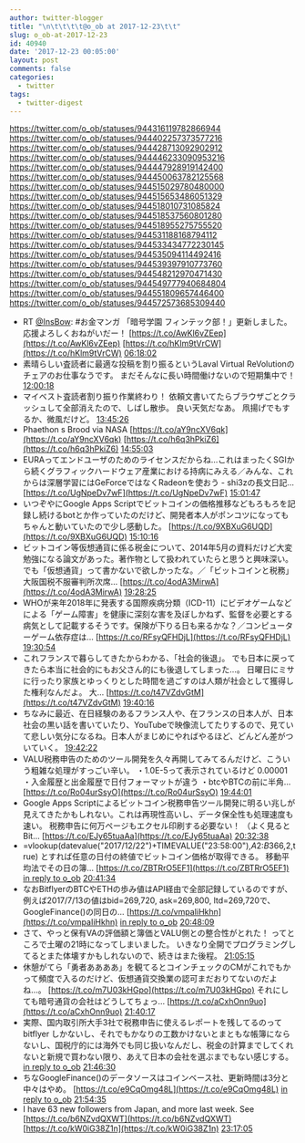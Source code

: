 ```yaml
---
author: twitter-blogger
title: "\n\t\t\t\t@o_ob at 2017-12-23\t\t"
slug: o_ob-at-2017-12-23
id: 40940
date: '2017-12-23 00:05:00'
layout: post
comments: false
categories:
  - twitter
tags:
  - twitter-digest
---
```


https://twitter.com/o_ob/statuses/944316119782866944 https://twitter.com/o_ob/statuses/944402257373577216 https://twitter.com/o_ob/statuses/944428713092902912 https://twitter.com/o_ob/statuses/944446233090953216 https://twitter.com/o_ob/statuses/944447928919142400 https://twitter.com/o_ob/statuses/944450063782125568 https://twitter.com/o_ob/statuses/944515029780480000 https://twitter.com/o_ob/statuses/944515653486051329 https://twitter.com/o_ob/statuses/944518010731085824 https://twitter.com/o_ob/statuses/944518537560801280 https://twitter.com/o_ob/statuses/944518955275755520 https://twitter.com/o_ob/statuses/944531188168794112 https://twitter.com/o_ob/statuses/944533434772230145 https://twitter.com/o_ob/statuses/944535094114492416 https://twitter.com/o_ob/statuses/944539397910773760 https://twitter.com/o_ob/statuses/944548212970471430 https://twitter.com/o_ob/statuses/944549777940684804 https://twitter.com/o_ob/statuses/944551809657446400 https://twitter.com/o_ob/statuses/944572573685309440  

*   RT [@InsBow](https://twitter.com/InsBow): #お金マンガ 「暗号学園 フィンテック部！」更新しました。 応援よろしくおねがいだー！ [https://t.co/AwKl6vZEep](https://t.co/AwKl6vZEep) [https://t.co/hKlm9tVrCW](https://t.co/hKlm9tVrCW) [06:18:02](https://twitter.com/o_ob/statuses/944316119782866944)
*   素晴らしい査読者に最適な投稿を割り振るというLaval Virtual ReVolutionのチェアのお仕事なうです。 まだそんなに長い時間働けないので短期集中で！ [12:00:18](https://twitter.com/o_ob/statuses/944402257373577216)
*   マイベスト査読者割り振り作業終わり！ 依頼文書いてたらブラウザごとクラッシュして全部消えたので、しばし散歩。 良い天気だなあ。 凧揚げでもするか、微風だけど。 [13:45:26](https://twitter.com/o_ob/statuses/944428713092902912)
*   Phaethon s Brood via NASA [https://t.co/aY9ncXV6qk](https://t.co/aY9ncXV6qk) [https://t.co/h6q3hPkiZ6](https://t.co/h6q3hPkiZ6) [14:55:03](https://twitter.com/o_ob/statuses/944446233090953216)
*   EURAってエンドユーザのためのライセンスだからね…これはまったくSGIから続くグラフィックハードウェア産業における持病にみえる／みんな、これからは深層学習にはGeForceではなくRadeonを使おう - shi3zの長文日記… [https://t.co/UgNpeDv7wF](https://t.co/UgNpeDv7wF) [15:01:47](https://twitter.com/o_ob/statuses/944447928919142400)
*   いつぞやにGoogle Apps Scriptでビットコインの価格推移などもろもろを記録し続けるbotとか作っていたのだけど、開発者本人がポンコツになってもちゃんと動いていたので少し感動した。 [https://t.co/9XBXuG6UQD](https://t.co/9XBXuG6UQD) [15:10:16](https://twitter.com/o_ob/statuses/944450063782125568)
*   ビットコイン等仮想通貨に係る税金について、2014年5月の資料だけど大変勉強になる論文があった。著作物として扱われていたらと思うと興味深い。でも「仮想通貨」って書かないで欲しかったな。／「ビットコインと税務」大阪国税不服審判所次席… [https://t.co/4odA3MirwA](https://t.co/4odA3MirwA) [19:28:25](https://twitter.com/o_ob/statuses/944515029780480000)
*   WHOが来年2018年に発表する国際疾病分類（ICD-11）にビデオゲームなどによる「ゲーム障害」を健康に深刻な害を及ぼしかねず、監督を必要とする病気として記載するそうです。保険が下りる日も来るかな？／コンピューターゲーム依存症は… [https://t.co/RFsyQFHDjL](https://t.co/RFsyQFHDjL) [19:30:54](https://twitter.com/o_ob/statuses/944515653486051329)
*   これフランスで暮らしてきたからわかる、「社会的後退」。 でも日本に戻ってきたら本当に社会的にもお父さん的にも後退してしまった…。 日曜日にミサに行ったり家族とゆっくりとした時間を過ごすのは人類が社会として獲得した権利なんだよ。 大… [https://t.co/t47VZdvGtM](https://t.co/t47VZdvGtM) [19:40:16](https://twitter.com/o_ob/statuses/944518010731085824)
*   ちなみに最近、在日経験のあるフランス人や、在フランスの日本人が、日本社会の黒い話を書いていたり、YouTubeで映像流してたりするので、見ていて悲しい気分になるね。日本人がまじめにやればやるほど、どんどん差がついていく。 [19:42:22](https://twitter.com/o_ob/statuses/944518537560801280)
*   VALU税務申告のためのツール開発を久々再開してみてるんだけど、こういう粗雑な処理がすっごい辛い。 ・1.0E-5って表示されているけど 0.00001 ・入金履歴と出金履歴で日付フォーマットが違う ・btcやBTCの前に半角… [https://t.co/Ro04urSsyO](https://t.co/Ro04urSsyO) [19:44:01](https://twitter.com/o_ob/statuses/944518955275755520)
*   Google Apps Scriptによるビットコイン税務申告ツール開発に明るい兆しが見えてきたかもしれない。これは再現性高いし、データ保全性も処理速度も速い。 税務申告に何万ページもエクセル印刷する必要ない！ （よく見るとBit… [https://t.co/EJy65tuaAa](https://t.co/EJy65tuaAa) [20:32:38](https://twitter.com/o_ob/statuses/944531188168794112)
*   =vlookup(datevalue("2017/12/22")+TIMEVALUE("23:58:00"),$A$2:$B$366,2,true) とすれば任意の日付の終値でビットコイン価格が取得できる。 移動平均法でその日の簿… [https://t.co/ZBTRrO5EF1](https://t.co/ZBTRrO5EF1) [in reply to o_ob](https://twitter.com/o_ob/statuses/944531188168794112) [20:41:34](https://twitter.com/o_ob/statuses/944533434772230145)
*   なおBitflyerのBTCやETHの歩み値はAPI経由で全部記録しているのですが、例えば2017/7/13の値はbid=269,720, ask=269,800, ltd=269,720で、GoogleFinance()の同日の… [https://t.co/vmpaIiHkhn](https://t.co/vmpaIiHkhn) [in reply to o_ob](https://twitter.com/o_ob/statuses/944533434772230145) [20:48:09](https://twitter.com/o_ob/statuses/944535094114492416)
*   さて、やっと保有VAの評価額と簿価とVALU側との整合性がとれた！ ってところで土曜の21時になってしまいました。 いきなり全開でプログラミングしてるとまた体壊すかもしれないので、続きはまた後程。 [21:05:15](https://twitter.com/o_ob/statuses/944539397910773760)
*   休憩がてら「勇者ああああ」を観てるとコインチェックのCMがこれでもかって頻度で入るのだけど、仮想通貨交換業の認可まだおりてないのだよね…。 [https://t.co/m7U03kHGpo](https://t.co/m7U03kHGpo) それにしても暗号通貨の会社はどうしてちょっ… [https://t.co/aCxhOnn9uo](https://t.co/aCxhOnn9uo) [21:40:17](https://twitter.com/o_ob/statuses/944548212970471430)
*   実際、国内取引所大手3社で税務申告に使えるレポートを残してるのってbitflyer しかないし、それでもかなりの工数かけないとまともな帳簿にならないし、国税庁的には海外でも同じ扱いなんだし、税金の計算までしてくれないと新規で買わない限り、あえて日本の会社を選ぶまでもない感じする。 [in reply to o_ob](https://twitter.com/o_ob/statuses/944548212970471430) [21:46:30](https://twitter.com/o_ob/statuses/944549777940684804)
*   ちなGoogleFinance()のデータソースはコインベース社、更新時間は3分と中々はやめ。 [https://t.co/e9CqOmg48L](https://t.co/e9CqOmg48L) [in reply to o_ob](https://twitter.com/o_ob/statuses/944535094114492416) [21:54:35](https://twitter.com/o_ob/statuses/944551809657446400)
*   I have 63 new followers from Japan, and more last week. See [https://t.co/b6NZvdQXWT](https://t.co/b6NZvdQXWT) [https://t.co/kW0iG38Z1n](https://t.co/kW0iG38Z1n) [23:17:05](https://twitter.com/o_ob/statuses/944572573685309440)